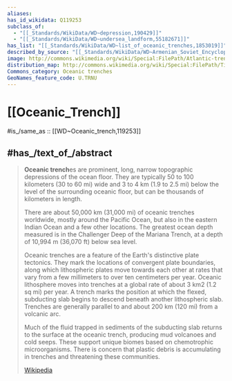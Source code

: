 ```yaml
---
aliases:
has_id_wikidata: Q119253
subclass_of:
  - "[[_Standards/WikiData/WD~depression,190429]]"
  - "[[_Standards/WikiData/WD~undersea_landform,55182671]]"
has_list: "[[_Standards/WikiData/WD~list_of_oceanic_trenches,1853019]]"
described_by_source: "[[_Standards/WikiData/WD~Armenian_Soviet_Encyclopedia,_vol._1,123560817]]"
image: http://commons.wikimedia.org/wiki/Special:FilePath/Atlantic-trench.JPG
distribution_map: http://commons.wikimedia.org/wiki/Special:FilePath/Tiefseegr%C3%A4ben%20Karte.png
Commons_category: Oceanic trenches
GeoNames_feature_code: U.TRNU
---
```


# [[Oceanic_Trench]] 

#is_/same_as :: [[WD~Oceanic_trench,119253]] 

## #has_/text_of_/abstract 

> **Oceanic trench**es are prominent, long, narrow topographic depressions of the ocean floor. 
> They are typically 50 to 100 kilometers (30 to 60 mi) wide 
> and 3 to 4 km (1.9 to 2.5 mi) below the level of the surrounding oceanic floor, 
> but can be thousands of kilometers in length. 
> 
> There are about 50,000 km (31,000 mi) of oceanic trenches worldwide, mostly around the Pacific Ocean, but also in the eastern Indian Ocean and a few other locations. The greatest ocean depth measured is in the Challenger Deep of the Mariana Trench, at a depth of 10,994 m (36,070 ft) below sea level.
>
> Oceanic trenches are a feature of the Earth's distinctive plate tectonics. They mark the locations of convergent plate boundaries, along which lithospheric plates move towards each other at rates that vary from a few millimeters to over ten centimeters per year. Oceanic lithosphere moves into trenches at a global rate of about 3 km2 (1.2 sq mi) per year. A trench marks the position at which the flexed, subducting slab begins to descend beneath another lithospheric slab. Trenches are generally parallel to and about 200 km (120 mi) from a volcanic arc.
>
> Much of the fluid trapped in sediments of the subducting slab returns to the surface at the oceanic trench, producing mud volcanoes and cold seeps. These support unique biomes based on chemotrophic microorganisms. There is concern that plastic debris is accumulating in trenches and threatening these communities.
>
> [Wikipedia](https://en.wikipedia.org/wiki/Oceanic%20trench) 




